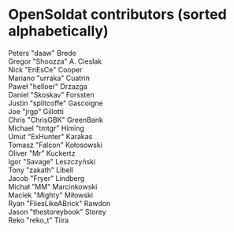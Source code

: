 OpenSoldat contributors (sorted alphabetically)
===============================================

Peters "daaw" Brede  
Gregor "Shoozza" A. Cieslak  
Nick "EnEsCe" Cooper  
Mariano "urraka" Cuatrin  
Paweł "helloer" Drzazga  
Daniel "Skoskav" Forssten  
Justin "splitcoffe" Gascoigne  
Joe "jrgp" Gillotti  
Chris "ChrisGBK" GreenBank  
Michael "tmtgr" Himing  
Umut "ExHunter" Karakas  
Tomasz "Falcon" Kołosowski  
Oliver "Mr" Kuckertz  
Igor "Savage" Leszczyński  
Tony "zakath" Libell  
Jacob "Fryer" Lindberg  
Michał "MM" Marcinkowski  
Maciek "Mighty" Miłowski  
Ryan "FliesLikeABrick" Rawdon  
Jason "thestoreybook" Storey  
Reko "reko_t" Tiira  
